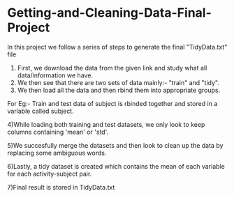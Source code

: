 # Getting-and-Cleaning-Data-Final-Project

In this project we follow a series of steps to generate the final "TidyData.txt" file

1) First, we download the data from the given link and study what all data/information we have.
2) We then see that there are two sets of data mainly:- "train" and "tidy".
3) We then load all the data and then rbind them into appropriate groups.

For Eg:- Train and test data of subject is rbinded together and stored in a variable called subject.

4)While loading both training and test datasets, we only look to keep columns containing 'mean' or 'std'.

5)We succesfully merge the datasets and then look to clean up the data by replacing some ambiguous words.

6)Lastly, a tidy dataset is created which contains the mean of each variable for each activity-subject pair.

7)Final result is stored in TidyData.txt
